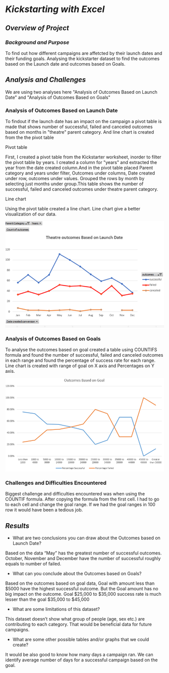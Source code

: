# *Kickstarting with Excel*

## *Overview of Project*


### *Background and Purpose*
To find out how different campaigns are affetcted by their launch dates and their funding goals. Analysing the kickstarter dataset to find the outcomes based on the Launch date and outcomes based on Goals.



## *Analysis and Challenges*
We are using two analyses here "Analysis of Outcomes Based on Launch Date" and "Analysis of Outcomes Based on Goals"

### Analysis of Outcomes Based on Launch Date
To findout if the launch date has an impact on the campaign a pivot table is made that shows number of successful, failed and canceled outcomes based on months in "theatre" parent category. And line chart is created from the the pivot table

Pivot table

First, I created a pivot table from the Kickstarter worksheet, inorder to filter the pivot table by years. I created a column for "years" and extracted the year from the date created column.And in the pivot table placed Parent category and years under filter, Outcomes under columns, Date created under row, outcomes under values. Grouped the rows by month by selecting just months under group.This table shows the number of successful, failed and canceled outcomes under theatre parent category.

Line chart

Using the pivot table created a line chart. Line chart give a better visualization of our data. 

![Outcomebasedonlauchdat](https://github.com/11nithin/Kickstarter-Analysis/blob/main/Resources/Theater_Outcomes_vs_Launch.PNG)


### Analysis of Outcomes Based on Goals
To analyse the outcomes based on goal created a table using COUNTIFS formula and found the number of successful, failed and canceled outcomes in each range and found the percentage of success rate for each range. Line chart is created with range of goal on X axis and Percentages on Y axis.


![outcomebasedongoal](https://github.com/11nithin/Kickstarter-Analysis/blob/main/Resources/Outcomes%20based%20on%20Goals.PNG)

### Challenges and Difficulties Encountered
Biggest challenge and difficulties encountered was when using the COUNTIF formula. After copying the formula from the first cell. I had to go to each cell and change the goal range. If we had the goal ranges in 100 row it would have been a tedious job. 



## *Results*

- What are two conclusions you can draw about the Outcomes based on Launch Date?

Based on the data “May” has the greatest number of successful outcomes. October, November and December have the number of successful roughly equals to number of failed. 

- What can you conclude about the Outcomes based on Goals?

Based on the outcomes based on goal data, Goal with amount less than $5000 have the highest successful outcome. But the Goal amount has no big impact on the outcome. Goal $25,000 to $35,000 success rate is much lesser than the goal $35,000 to $45,000

- What are some limitations of this dataset?

This dataset doesn’t show what group of people (age, sex etc.) are contributing to each category. That would be beneficial data for future campaigns.

- What are some other possible tables and/or graphs that we could create?

It would be also good to know how many days a campaign ran. We can identify average number of days for a successful campaign based on the goal. 

